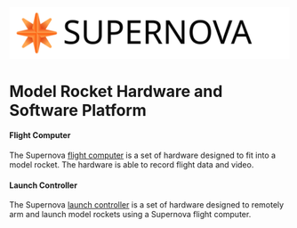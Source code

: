 <img src="logo.svg" />

# Model Rocket Hardware and Software Platform

#### Flight Computer
The Supernova [flight computer](flight-computer) is a set of hardware designed to fit into a model rocket.  The hardware is able to record flight data and video.

#### Launch Controller
The Supernova [launch controller](launch-controller) is a set of hardware designed to remotely arm and launch model rockets using a Supernova flight computer.
